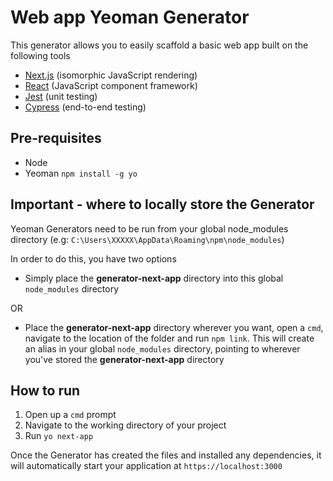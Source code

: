 # Web app Yeoman Generator

This generator allows you to easily scaffold a basic web app built on the following tools

- [Next.js](https://nextjs.org/) (isomorphic JavaScript rendering)
- [React](https://reactjs.org/) (JavaScript component framework)
- [Jest](https://jestjs.io/) (unit testing)
- [Cypress](https://www.cypress.io/) (end-to-end testing)

## Pre-requisites

* Node
* Yeoman `npm install -g yo`

## Important - where to locally store the Generator

Yeoman Generators need to be run from your global node_modules directory (e.g: `C:\Users\XXXXX\AppData\Roaming\npm\node_modules`)

In order to do this, you have two options

* Simply place the **generator-next-app** directory into this global `node_modules` directory

OR

* Place the **generator-next-app** directory wherever you want, open a `cmd`, navigate to the location of the folder and run `npm link`. This will create an alias in your global `node_modules` directory, pointing to wherever you've stored the **generator-next-app** directory

## How to run

1. Open up a `cmd` prompt
2. Navigate to the working directory of your project
3. Run `yo next-app`

Once the Generator has created the files and installed any dependencies, it will automatically start your application at `https://localhost:3000`
